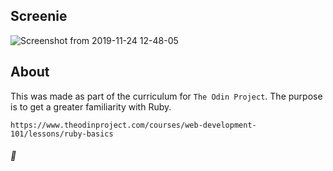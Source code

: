 ## Screenie
![Screenshot from 2019-11-24 12-48-05](https://user-images.githubusercontent.com/53918109/69499544-c6c82c00-0eb8-11ea-9b7a-9ac34ca44a2e.png)
## About
This was made as part of the curriculum for `The Odin Project`.
The purpose is to get a greater familiarity with Ruby.

```
https://www.theodinproject.com/courses/web-development-101/lessons/ruby-basics
```

###### 🦀

